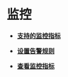 # 监控<a name="dayu_01_0121"></a>

-   **[支持的监控指标](支持的监控指标.md)**  

-   **[设置告警规则](设置告警规则.md)**  

-   **[查看监控指标](查看监控指标.md)**  


